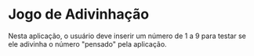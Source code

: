 # Jogo de Adivinhação

Nesta aplicação, o usuário deve inserir um número de 1 a 9 para testar se ele adivinha o número "pensado" pela aplicação.